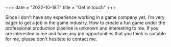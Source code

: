+++
date = "2022-10-18T"
title = "Get in touch"
+++

Since I don't have any experience working in a game company yet, I'm very eager to get a job in the game industry. How to create a fun game under the professional production pipeline is unknown and interesting to me. If you are interested in me and have any job opportunities that you think is suitable for me, please don't hesitate to contact me.
